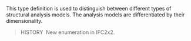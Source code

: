 This type definition is used to distinguish between different types of structural analysis models. The analysis models are differentiated by their dimensionality.

> HISTORY&nbsp; New enumeration in IFC2x2.